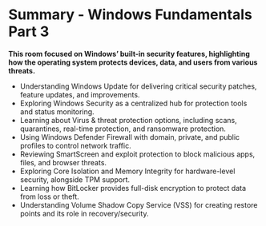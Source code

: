 # Summary - Windows Fundamentals Part 3  

**This room focused on Windows’ built-in security features, highlighting how the operating system protects devices, data, and users from various threats.**

- Understanding Windows Update for delivering critical security patches, feature updates, and improvements.  
- Exploring Windows Security as a centralized hub for protection tools and status monitoring.  
- Learning about Virus & threat protection options, including scans, quarantines, real-time protection, and ransomware protection.  
- Using Windows Defender Firewall with domain, private, and public profiles to control network traffic.  
- Reviewing SmartScreen and exploit protection to block malicious apps, files, and browser threats.  
- Exploring Core Isolation and Memory Integrity for hardware-level security, alongside TPM support.  
- Learning how BitLocker provides full-disk encryption to protect data from loss or theft.  
- Understanding Volume Shadow Copy Service (VSS) for creating restore points and its role in recovery/security.  

